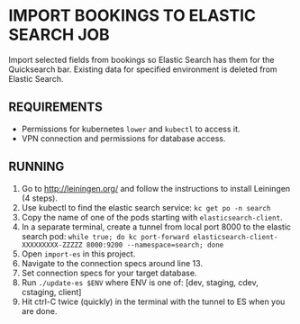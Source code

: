 # IMPORT BOOKINGS TO ELASTIC SEARCH JOB

Import selected fields from bookings so Elastic Search has them for the Quicksearch bar.
Existing data for specified environment is deleted from Elastic Search.

## REQUIREMENTS

- Permissions for kubernetes `lower` and `kubectl` to access it.
- VPN connection and permissions for database access.


## RUNNING

1. Go to http://leiningen.org/ and follow the instructions to install Leiningen (4 steps).
2. Use kubectl to find the elastic search service:
   `kc get po -n search`
3. Copy the name of one of the pods starting with `elasticsearch-client`.
4. In a separate terminal, create a tunnel from local port 8000 to the elastic search pod:
   `while true; do kc port-forward elasticsearch-client-XXXXXXXXX-ZZZZZ 8000:9200 --namespace=search; done`
5. Open `import-es` in this project.
6. Navigate to the connection specs around line 13.
7. Set connection specs for your target database.
8. Run `./update-es $ENV` where ENV is one of: [dev, staging, cdev, cstaging, client]
9. Hit ctrl-C twice (quickly) in the terminal with the tunnel to ES when you are done.
